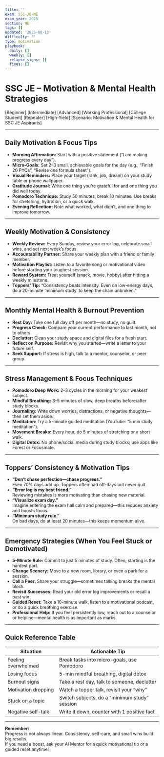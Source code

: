```yaml
---
title: ''
exam: SSC-JE-ME
exam_year: 2025
section: ME
tags: []
updated: '2025-08-13'
difficulty: ''
type: motivation
playbook:
  daily: []
  weekly: []
  relapse_signs: []
  fixes: []
---
```


# SSC JE – Motivation & Mental Health Strategies
[Beginner] [Intermediate] [Advanced] [Working Professional] [College Student] [Repeater] [High-Yield] [Scenario: Motivation & Mental Health for SSC JE Aspirants]

---

## Daily Motivation & Focus Tips

- **Morning Affirmation:** Start with a positive statement (“I am making progress every day”).
- **Micro-Goals:** Set 2–3 small, achievable goals for the day (e.g., “Finish 20 PYQs”, “Revise one formula sheet”).
- **Visual Reminders:** Place your target (rank, job, dream) on your study table or phone wallpaper.
- **Gratitude Journal:** Write one thing you’re grateful for and one thing you did well today.
- **Pomodoro Technique:** Study 50 minutes, break 10 minutes. Use breaks for stretching, hydration, or a quick walk.
- **Evening Reflection:** Note what worked, what didn’t, and one thing to improve tomorrow.

---

## Weekly Motivation & Consistency

- **Weekly Review:** Every Sunday, review your error log, celebrate small wins, and set next week’s focus.
- **Accountability Partner:** Share your weekly plan with a friend or family member.
- **Motivation Playlist:** Listen to a favorite song or motivational video before starting your toughest session.
- **Reward System:** Treat yourself (snack, movie, hobby) after hitting a weekly milestone.
- **Toppers’ Tip:** “Consistency beats intensity. Even on low-energy days, do a 20-minute ‘minimum study’ to keep the chain unbroken.”

---

## Monthly Mental Health & Burnout Prevention

- **Rest Day:** Take one full day off per month—no study, no guilt.
- **Progress Check:** Compare your current performance to last month, not to others.
- **Declutter:** Clean your study space and digital files for a fresh start.
- **Reflect on Purpose:** Revisit why you started—write a letter to your future self.
- **Seek Support:** If stress is high, talk to a mentor, counselor, or peer group.

---

## Stress Management & Focus Techniques

- **Pomodoro Deep Work:** 2–3 cycles in the morning for your weakest subject.
- **Mindful Breathing:** 3–5 minutes of slow, deep breaths before/after study blocks.
- **Journaling:** Write down worries, distractions, or negative thoughts—then set them aside.
- **Meditation:** Try a 5-minute guided meditation (YouTube: “5 min study meditation”).
- **Movement Breaks:** Every hour, do 5 minutes of stretching or a short walk.
- **Digital Detox:** No phone/social media during study blocks; use apps like Forest or Focusmate.

---

## Toppers’ Consistency & Motivation Tips

- **“Don’t chase perfection—chase progress.”**  
  Even 70% days add up. Toppers often had off-days but never quit.
- **“Error log is my best friend.”**  
  Reviewing mistakes is more motivating than chasing new material.
- **“Visualize exam day.”**  
  Imagine entering the exam hall calm and prepared—this reduces anxiety and boosts focus.
- **“Minimum study rule.”**  
  On bad days, do at least 20 minutes—this keeps momentum alive.

---

## Emergency Strategies (When You Feel Stuck or Demotivated)

- **5-Minute Rule:** Commit to just 5 minutes of study. Often, starting is the hardest part.
- **Change Scenery:** Move to a new room, library, or even a park for a session.
- **Call a Peer:** Share your struggle—sometimes talking breaks the mental block.
- **Revisit Successes:** Read your old error log improvements or recall a past win.
- **Guided Reset:** Take a 10-minute walk, listen to a motivational podcast, or do a quick breathing exercise.
- **Professional Help:** If you feel persistently low, reach out to a counselor or helpline—mental health is as important as marks.

---

## Quick Reference Table

| Situation                | Actionable Tip                                  |
|--------------------------|-------------------------------------------------|
| Feeling overwhelmed      | Break tasks into micro-goals, use Pomodoro      |
| Losing focus             | 5-min mindful breathing, digital detox          |
| Burnout signs            | Take a rest day, talk to someone, declutter     |
| Motivation dropping      | Watch a topper talk, revisit your “why”         |
| Stuck on a topic         | Switch subjects, do a “minimum study” session   |
| Negative self-talk       | Write it down, counter with 1 positive fact     |

---

**Remember:**  
Progress is not always linear. Consistency, self-care, and small wins build big results.  
If you need a boost, ask your AI Mentor for a quick motivational tip or a guided reset anytime!
